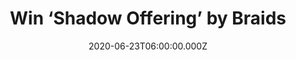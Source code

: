 ---
campaign-uuid: "c-9d5cd91a-6aa4-49ec-a271-e53ae514da6e"
type: "Competition"
category: "Music"
date: "2020-06-23T06:00:00.000Z"
end-date: "2020-07-23T23:59:00.000Z"
disable-form: false
is_promoted: false
has_entry_page: true
title: "Win ‘Shadow Offering’ by Braids"
competition-description: "<p>No longer riding the novelty of youth, the band deliberately\
  \ took time to recommit to themselves and their craft, channel new energy into their\
  \ music and naturally resulted ‘Shadow Offering’. The brand new album by Braids\
  \ is here and we have one copy for you.</p>\n<p>Click below for a chance to win.</p>\n"
hero-header: "Win ‘Shadow Offering’ by Braids"
terms-confirmation: "N/A"
banner-img: "https://assets.expresslyapp.com/asset-4e118644-319b-41a5-b062-1a69f8fe8220.jpg"
logo-left-href: "aaa.nme.com"
logo-left-image: "https://assets.expresslyapp.com/asset-0ce0206a-b701-4df4-a27b-e63d9e366b78.jpg"
logo-left-title: "NME AAA"
bg-image-hero: "https://assets.expresslyapp.com/asset-71f67041-98da-46d3-9764-cf7fe194368a.jpg"
bg-image-first: "https://assets.expresslyapp.com/asset-80f29823-47e5-4feb-a9d3-e40a202bdd5c.jpg"
section1-content: "<p>No longer riding the novelty of youth, the band deliberately\
  \ took time to recommit to themselves and their craft, and channel new energy into\
  \ their music. Typically opting for a private and insular creation process, the\
  \ friendship between the four saw the band sharing their songs with Chris Walla\
  \ (Death Cab For Cutie), and naturally resulted in Walla co-producing and engineering\
  \ 'Shadow Offering'. Pushing the band out of their comfort zone, he at once broke\
  \ and unified the band's dynamic, unearthing individual creative energy long buried\
  \ over the years.</p>\n<p>Enter below for a chance to win.</p>\n"
entry-title: "Win ‘Shadow Offering’ by Braids"
entry-content: "<p>Enter the draw to win ‘Shadow Offering’ by Braids album by completing\
  \ the form below before 23:59 on the 23rd of July 2020.</p>\n"
has-winner: false
prize-description: "‘Shadow Offering’ by Braids"
special-conditions: "Multiple entries are allowed up to one every day.\r\n\r\nThis\
  \ competition is also available on: https://club.expressly.io/competitions/shadow-offering-braids"
country-restrictions:
- "GB"
---
